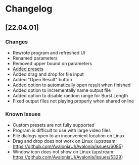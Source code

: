 ﻿# Changelog

## [22.04.01]

### Changes

- Rewrote program and refreshed UI
- Renamed parameters
- Removed upper bound on parameters
- [Added presets](https://www.youtube.com/watch?v=IvvGDXVqyq8)
- Added drag and drop for file input
- Added "Open Result" button
- Added option to automatically open result when finished
- Added option to incrementally name output file
- Added option to disable random range for Burst Length
- Fixed output files not playing properly when shared online

### Known Issues

- Custom presets are not fully supported
- Program is difficult to use with large video files
- File dialogs open to an inconvenient location on Linux
- Drag and drop does not work on Linux (upstream: https://github.com/AvaloniaUI/Avalonia/issues/6085)
- Window icon does not show on Linux (upstream: https://github.com/AvaloniaUI/Avalonia/issues/5329)
